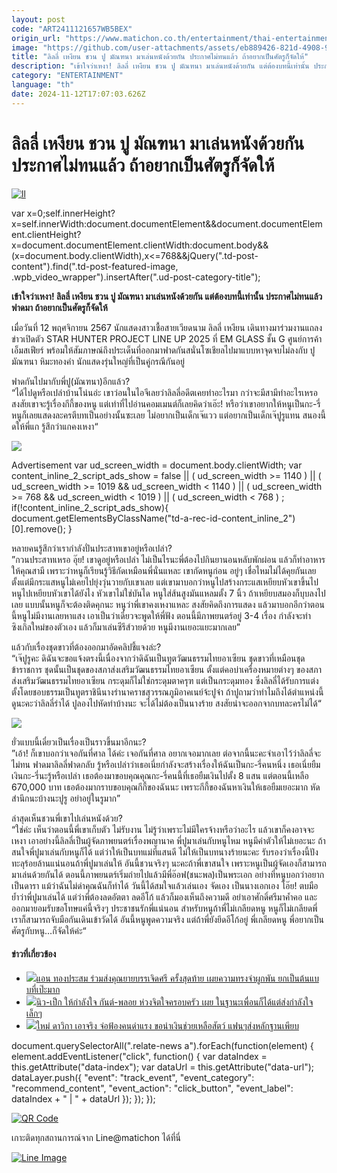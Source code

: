 ```yaml
---
layout: post
code: "ART2411121657WB5BEX"
origin_url: "https://www.matichon.co.th/entertainment/thai-entertainment/news_4895836"
image: "https://github.com/user-attachments/assets/eb889426-821d-4908-905c-f2a35077630b"
title: "ลิลลี่ เหงียน ชวน ปู มัณฑนา มาเล่นหนังด้วยกัน ประกาศไม่ทนแล้ว ถ้าอยากเป็นศัตรูก็จัดให้"
description: "เข้าใจว่าเหงา! ลิลลี่ เหงียน ชวน ปู มัณฑนา มาเล่นหนังด้วยกัน แต่ต้องบทนี้เท่านั้น ประกาศไม่ทนแล้วฟาดมา ถ้าอยากเป็นศัตรูก็จัดให้"
category: "ENTERTAINMENT"
language: "th"
date: 2024-11-12T17:07:03.626Z
---
```


# ลิลลี่ เหงียน ชวน ปู มัณฑนา มาเล่นหนังด้วยกัน ประกาศไม่ทนแล้ว ถ้าอยากเป็นศัตรูก็จัดให้

[![](https://www.matichon.co.th/wp-content/uploads/2024/11/ll.jpg "ll")](https://www.matichon.co.th/wp-content/uploads/2024/11/ll.jpg)

var x=0;self.innerHeight?x=self.innerWidth:document.documentElement&&document.documentElement.clientHeight?x=document.documentElement.clientWidth:document.body&&(x=document.body.clientWidth),x<=768&&jQuery(".td-post-content").find(".td-post-featured-image, .wpb\_video\_wrapper").insertAfter(".ud-post-category-title");

**เข้าใจว่าเหงา! ลิลลี่ เหงียน ชวน ปู มัณฑนา มาเล่นหนังด้วยกัน แต่ต้องบทนี้เท่านั้น ประกาศไม่ทนแล้วฟาดมา ถ้าอยากเป็นศัตรูก็จัดให้**

เมื่อวันที่ 12 พฤศจิกายน 2567 นักแสดงสาวเชื้อสายเวียดนาม ลิลลี่ เหงียน เดินทางมาร่วมงานแถลงข่าวเปิดตัว STAR HUNTER PROJECT LINE UP 2025 ที่ EM GLASS ชั้น G ศูนย์การค้าเอ็มสเฟียร์ พร้อมให้สัมภาษณ์ถึงประเด็นที่ออกมาฟาดกันสนั่นโซเชียลไปมาแบบหาจุดจบไม่ลงกับ ปู มัณฑนา หิมะทองคำ นักแสดงรุ่นใหญ่ที่เป็นคู่กรณีกันอยู่

ฟาดกันไปมากับพี่ปู(มัณฑนา)อีกแล้ว?  
“ได้ไปดูหรือเปล่าบ้านโน่นอ่ะ เขาว่อนในไอจีเลยว่าลิลลี่อดีตเคยทำอะไรมา กว่าจะมีสามีทำอะไรเหรอ สงสัยเขาจะรู้เรื่องกีกี้ของหนู แต่เท่าที่ไปอ่านคอมเมนต์ก็เลยคิดว่าเอ๊ะ! หรือว่าเขาอยากให้หนูเป็นกะ-รี่ หนูก็เลยแสดงละครตีบทเป็นอย่างนั้นซะเลย ไม่อยากเป็นเด็กเจ๊แวว แต่อยากเป็นเด็กเจ๊ปูรูแทน สนองนี้ดให้พี่แก รู้สึกว่าแกคงเหงา“

![](https://www.matichon.co.th/wp-content/uploads/2024/11/S__535896084_0.jpg)

Advertisement var ud\_screen\_width = document.body.clientWidth; var content\_inline\_2\_script\_ads\_show = false || ( ud\_screen\_width >= 1140 ) || ( ud\_screen\_width >= 1019 && ud\_screen\_width < 1140 ) || ( ud\_screen\_width >= 768 && ud\_screen\_width < 1019 ) || ( ud\_screen\_width < 768 ) ; if(!content\_inline\_2\_script\_ads\_show){ document.getElementsByClassName("td-a-rec-id-content\_inline\_2")\[0\].remove(); }

หลายคนรู้สึกว่าเรากำลังปั่นประสาทเขาอยู่หรือเปล่า?  
”กวนประสาทเหรอ อุ๊ย! เขาดูอยู่หรือเปล่า ไม่เป็นไรนะพี่ต้องไปกินยานอนหลับพักผ่อน แล้วก็ทำอาหารให้คุณสามี เพราะว่าหนูก็เรียนรู้วิธีกัดเหมือนพี่นั่นแหละ เขากัดหนูก่อน อยู่ๆ เชื่อไหมไม่ได้คุยกันเลย ตั้งแต่มีกระแสหนูไม่เคยไปยุ่งวุ่นวายกับเขาเลย แต่เขามาบอกว่าหนูไปสร้างกระแสเหยียบหัวเขาขึ้นไป หนูไปเหยียบหัวเขาได้ยังไง หัวเขาไม่ใช่บันได หนูใส่ส้นสูงมันแหลมตั้ง 7 นิ้ว ถ้าเหยียบสมองก็บุบลงไปเลย แบบนั้นหนูก็จะต้องติดคุกนะ หนูว่าพี่เขาคงเหงาแหละ สงสัยคิดถึงการแสดง แล้วมาบอกอีกว่าตอนนี้หนูไม่มีงานเลยหาแสง เอาเป็นว่าเดี๋ยวจะพูดให้พี่ฟัง ตอนนี้มีภาพยนตร์อยู่ 3-4 เรื่อง กำลังจะทำซิงเกิลใหม่ของตัวเอง แล้วก็มาเล่นซีรีส์วายด้วย หนูมีงานเยอะแยะมากเลย”

แล้วกับเรื่องชุดขาวที่ต้องออกมาอัดคลิปชี้แจงล่ะ?  
“เจ๊ปูรูคะ ดิฉันจะขอแจ้งตรงนี้เนื่องจากว่าดิฉันเป็นทูตวัฒนธรรมไทยอาเซียน ชุดขาวที่เหมือนชุดข้าราชการ ชุดนั้นเป็นชุดของสภาส่งเสริมวัฒนธรรมไทยอาเซียน ตั้งแต่คอบ่าเครื่องหมายต่างๆ ของสภาส่งเสริมวัฒนธรรมไทยอาเซียน กระดุมก็ไม่ใช่กระดุมตาครุฑ แต่เป็นกระดุมทอง ซึ่งลิลลี่ได้รับการแต่งตั้งโดยชอบธรรมเป็นทูตราชินีนางรำนาคราชสุวรรณภูมิอาคเนย์จ้ะปูจ๋า ถ้าปูถามว่าทำไมถึงได้ตำแหน่งนี้ ดูนะคะว่าลิลลี่รำได้ ปูลองไปหัดทำบ้างนะ จะได้ไม่ต้องเป็นนางร้าย สงสัยน่าจะออกจากบทละครไม่ได้“

![](https://www.matichon.co.th/wp-content/uploads/2024/11/S__535896095_0.jpg)

ยั่วแบบนี้เดี๋ยวเป็นเรื่องเป็นราวขึ้นมาอีกนะ?  
”เอ้า! ก็เขาบอกว่าเจอกันที่ศาล ได้ค่ะ เจอกันที่ศาล อยากเจอมากเลย ต่อจากนี้นะคะจำเอาไว้ว่าลิลลี่จะไม่ทน ฟาดมาลิลลี่ฟาดกลับ รู้หรือเปล่าว่าเธอเนี่ยกำลังจะสร้างเรื่องให้ฉันเป็นกะ-รี่คนหนึ่ง เธอเนี่ยยืมเงินกะ-รี่นะรู้หรือเปล่า เธอต้องมาขอบคุณคุณกะ-รี่คนนี้ที่เธอยืมเงินไปตั้ง 8 แสน แต่ตอนนี้เหลือ 670,000 บาท เธอต้องมากราบขอบคุณกีกี้ของฉันนะ เพราะกีกี้ของฉันหาเงินให้เธอยืมเยอะมาก หัดสำนึกนะบ้างนะปูรู อย่าอยู่ในรูมาก”

ล่าสุดเห็นชวนพี่เขาไปเล่นหนังด้วย?  
“ใช่ค่ะ เห็นว่าตอนนี้พี่เขาเก็บตัว ไม่รับงาน ไม่รู้ว่าเพราะไม่มีใครจ้างหรือว่าอะไร แล้วเขาก็คงอาจจะเหงา เอาอย่างนี้ลิลลี่เป็นผู้จัดภาพยนตร์เรื่องพญานาค พี่ปูมาเล่นกับหนูไหม หนูมีค่าตัวให้ไม่เยอะนะ ถ้าสนใจพี่ปูมาเล่นกับหนูก็ได้ แต่ว่าให้เป็นบทแม่ที่แสนดี ไม่ให้เป็นบทนางร้ายนะคะ รับรองว่าเรื่องนี้ปังทะลุร้อยล้านแน่นอนถ้าพี่ปูมาเล่นให้ อันนี้ชวนจริงๆ นะคะถ้าพี่เขาสนใจ เพราะหนูเป็นผู้จัดเองก็สามารถมาเล่นด้วยกันได้ ตอนนี้ภาพยนตร์เริ่มถ่ายไปแล้วมีพี่อ๊อฟ(ชนะพล)เป็นพระเอก อย่างที่หนูบอกว่าอยากเป็นดารา แม้ว่าฉันไม่ด่าคุณฉันก็ทำได้ วันนี้ได้สมใจแล้วเล่นเอง จัดเอง เป็นนางเอกเอง โอ๊ย! ตบมือ ย้ำว่าพี่ปูมาเล่นได้ แต่ว่าพี่ต้องลดอัตตา ลดอีโก้ แล้วก็มองเห็นถึงความดี อย่าเอาศักดิ์ศรีมาค้ำคอ และออกมายอมรับขอโทษแค่นี้จริงๆ ประชาชนรักพี่แน่นอน สำหรับหนูถ้าพี่ไม่เกลียดหนู หนูก็ไม่เกลียดพี่ เราก็สามารถจับมือกันเดินเข้าวัดได้ อันนี้หนูพูดความจริง แต่ถ้าพี่ยังยึดอีโก้อยู่ พี่เกลียดหนู พี่อยากเป็นศัตรูกับหนู…ก็จัดให้ค่ะ“

#### ข่าวที่เกี่ยวข้อง

*   [![](https://www.matichon.co.th/wp-content/uploads/2024/11/ann.jpg)แอน ทองประสม ร่วมส่งคุณยายบรรเจิดศรี ครั้งสุดท้าย เผยความทรงจำผูกพัน ยกเป็นต้นแบบที่เป๊ะมาก](https://www.matichon.co.th/entertainment/thai-entertainment/news_4895804)
*   [![](https://www.matichon.co.th/wp-content/uploads/2024/11/27450420.jpg)นิว-เป็ก ให้กำลังใจ กันต์-พลอย ห่วงจิตใจครอบครัว เผย ในฐานะเพื่อนก็ได้แต่ส่งกำลังใจเล็กๆ](https://www.matichon.co.th/entertainment/news_4895719)
*   [![](https://www.matichon.co.th/wp-content/uploads/2024/11/bb20.jpg)ใหม่ ดาวิกา เอาจริง จ่อฟ้องคนด่าแรง ขอนำเงินช่วยเหลือสัตว์ แฟนๆส่งหลักฐานเพียบ](https://www.matichon.co.th/entertainment/thai-entertainment/news_4895661)

document.querySelectorAll(".relate-news a").forEach(function(element) { element.addEventListener("click", function() { var dataIndex = this.getAttribute("data-index"); var dataUrl = this.getAttribute("data-url"); dataLayer.push({ "event": "track\_event", "event\_category": "recommend\_content", "event\_action": "click\_button", "event\_label": dataIndex + " | " + dataUrl }); }); });

[![QR Code](https://www.matichon.co.th/wp-content/uploads/2023/07/wob1371z.jpg)](https://lin.ee/ht0nDxX)

เกาะติดทุกสถานการณ์จาก Line@matichon ได้ที่นี่

[![Line Image](https://www.matichon.co.th/wp-content/uploads/2023/07/th.png)](https://lin.ee/ht0nDxX)